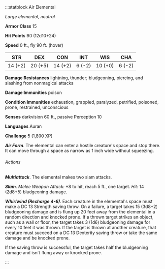 :::statblock Air Elemental

*Large elemental, neutral*

**Armor Class** 15

**Hit Points** 90 (12d10+24)

**Speed** 0 ft., fly 90 ft. (hover)

| STR     | DEX     | CON     | INT    | WIS     | CHA    |
|---------|---------|---------|--------|---------|--------|
| 14 (+2) | 20 (+5) | 14 (+2) | 6 (-2) | 10 (+0) | 6 (-2) |

**Damage Resistances** lightning, thunder; bludgeoning, piercing, and slashing from nonmagical attacks

**Damage Immunities** poison

**Condition Immunities** exhaustion, grappled, paralyzed, petrified, poisoned, prone, restrained, unconscious

**Senses** darkvision 60 ft., passive Perception 10

**Languages** Auran

**Challenge** 5 (1,800 XP)

***Air Form***. The elemental can enter a hostile creature's space and stop there. It can move through a space as narrow as 1 inch wide without squeezing.

###### Actions

***Multiattack***. The elemental makes two slam attacks.

***Slam***. *Melee Weapon Attack:* +8 to hit, reach 5 ft., one target. *Hit:* 14 (2d8+5) bludgeoning damage.

***Whirlwind (Recharge 4-6)***. Each creature in the elemental's space must make a DC 13 Strength saving throw. On a failure, a target takes 15 (3d8+2) bludgeoning damage and is flung up 20 feet away from the elemental in a random direction and knocked prone. If a thrown target strikes an object, such as a wall or floor, the target takes 3 (1d6) bludgeoning damage for every 10 feet it was thrown. If the target is thrown at another creature, that creature must succeed on a DC 13 Dexterity saving throw or take the same damage and be knocked prone.

If the saving throw is successful, the target takes half the bludgeoning damage and isn't flung away or knocked prone.

:::
